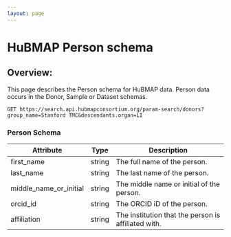 ```yaml
---
layout: page
---
```


# HuBMAP Person schema

## Overview:
This page describes the Person schema for HuBMAP data. Person data occurs in the Donor, Sample or Dataset schemas.
```
GET https://search.api.hubmapconsortium.org/param-search/donors?group_name=Stanford TMC&descendants.organ=LI
```

### Person Schema

| Attribute                | Type     | Description                                           |
|--------------------------|----------|-------------------------------------------------------|
| first_name               | string   | The full name of the person.                          |
| last_name                | string   | The last name of the person.                          |
| middle_name_or_initial   | string   | The middle name or initial of the person.             |
| orcid_id                 | string   | The ORCID iD of the person.                           |
| affiliation              | string   | The institution that the person is affiliated with.   |
